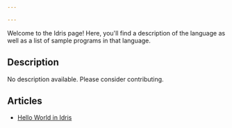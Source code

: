 ```yaml
---

---
```


Welcome to the Idris page! Here, you'll find a description of the language as well as a list of sample programs in that language.

## Description

No description available. Please consider contributing.

## Articles

- [Hello World in Idris](https://sampleprograms.io/projects/hello-world/idris)